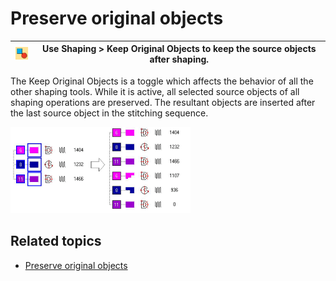 # Preserve original objects

| ![KeepSourceObjects.png](assets/KeepSourceObjects.png) | Use Shaping > Keep Original Objects to keep the source objects after shaping. |
| ------------------------------------------------------ | ----------------------------------------------------------------------------- |

The Keep Original Objects is a toggle which affects the behavior of all the other shaping tools. While it is active, all selected source objects of all shaping operations are preserved. The resultant objects are inserted after the last source object in the stitching sequence.

![summary_-_edit00132.png](assets/summary_-_edit00132.png)

## Related topics

- [Preserve original objects](../../Modifying/reshape/Preserve_original_objects)
